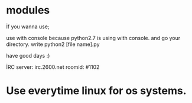# modules

  İf you wanna use;
  
  use with console because python2.7 is using with console.
  and go your directory. 
  write python2 [file name].py

  have good days :)
                      

İRC
  server: irc.2600.net
  roomid: #1102             

# Use everytime linux for os systems.
